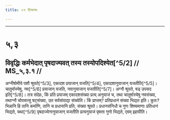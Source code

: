 ```yaml
---
title: ०१ टिप्पन्यः

---
```


[^5/1]: E2: 5,145; E6: 2,85

____________________________________________


# ५,३

## विवृद्धिः कर्मभेदात् पृषदाज्यवत् तस्य तस्योपदिश्येत[^5/2] // MS_५,३.१ //

अग्नीषोमीये पशौ श्रूयते[^5/3], एकादश प्रयाजान् यजति[^5/4], एकादशानुयाजान् यजतीति[^5/5]। चातुर्मास्येषु, नव[^5/6] प्रयाजान् यजति, नवानुयाजान् यजतीति[^5/7]। अग्नौ श्रूयते, षड् उपसद इति[^5/8]। तत्र संदेहः, किं प्रति प्रयाजम् एकादशसंख्या प्रत्य् अनुयाजं च, तथा चातुर्मास्येषु नवसंख्या, तथाग्नौ चोपसत्सु षट्संख्या, उत सर्वसंपाद्या संख्येति। किं प्राप्तम्? प्रतिप्रधानं संख्या भिद्यत इति। कुतः? भिन्नानि हि तानि कर्माणि, तानि च प्रधानानि प्रति, संख्या श्रूयते। प्रधानसंनिधौ च गुणः शिष्यमाणाः प्रतिधानं भिद्यते, यथा[^5/9] पृषदाज्येनानुयाजान् यजतीति प्रत्यनुयाजं पृषत्ता गुणो भिद्यते, एवम् इहापीति।
